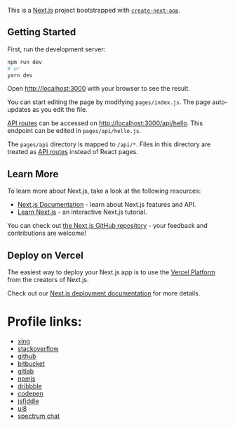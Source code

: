 This is a [Next.js](https://nextjs.org/) project bootstrapped with [`create-next-app`](https://github.com/vercel/next.js/tree/canary/packages/create-next-app).

## Getting Started

First, run the development server:

```bash
npm run dev
# or
yarn dev
```

Open [http://localhost:3000](http://localhost:3000) with your browser to see the result.

You can start editing the page by modifying `pages/index.js`. The page auto-updates as you edit the file.

[API routes](https://nextjs.org/docs/api-routes/introduction) can be accessed on [http://localhost:3000/api/hello](http://localhost:3000/api/hello). This endpoint can be edited in `pages/api/hello.js`.

The `pages/api` directory is mapped to `/api/*`. Files in this directory are treated as [API routes](https://nextjs.org/docs/api-routes/introduction) instead of React pages.

## Learn More

To learn more about Next.js, take a look at the following resources:

- [Next.js Documentation](https://nextjs.org/docs) - learn about Next.js features and API.
- [Learn Next.js](https://nextjs.org/learn) - an interactive Next.js tutorial.

You can check out [the Next.js GitHub repository](https://github.com/vercel/next.js/) - your feedback and contributions are welcome!

## Deploy on Vercel

The easiest way to deploy your Next.js app is to use the [Vercel Platform](https://vercel.com/new?utm_medium=default-template&filter=next.js&utm_source=create-next-app&utm_campaign=create-next-app-readme) from the creators of Next.js.

Check out our [Next.js deployment documentation](https://nextjs.org/docs/deployment) for more details.


# Profile links:
  - [xing](https://xing.to/humayunkabir)
  - [stackoverflow](https://stackoverflow.com/story/humayunkabir)
  - [github](https://github.com/humayunkabir)
  - [bitbucket](https://bitbucket.org/humayunkabir/)
  - [gitlab](https://gitlab.com/humayunkabir)
  - [npmjs](https://www.npmjs.com/~humayunkabir)
  - [dribbble](https://dribbble.com/humayunkabir)
  - [codepen](https://codepen.io/humayunkabir)
  - [jsfiddle](https://jsfiddle.net/user/humayunkabir)
  - [ui8](https://ui8.net/users/humayunkabir)
  - [spectrum chat](https://spectrum.chat/users/humayunkabir)